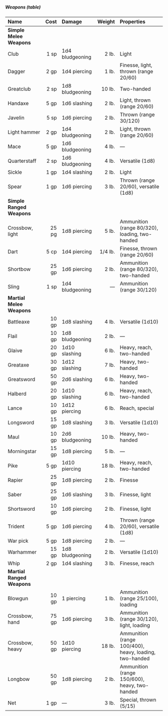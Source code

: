 ##### Weapons (table)

| Name            |  Cost | Damage          |  Weight | Properties                            |
|:----------------|------:|:----------------|--------:|:--------------------------------------|
| **Simple Melee Weapons** | | | | |
| Club            |  1 sp | 1d4 bludgeoning |   2 lb. | Light                                 |
| Dagger          |  2 gp | 1d4 piercing    |   1 lb. | Finesse, light, thrown (range 20/60)  |
| Greatclub       |  2 sp | 1d8 bludgeoning |  10 lb. | Two-handed                            |
| Handaxe         |  5 gp | 1d6 slashing    |   2 lb. | Light, thrown (range 20/60)           |
| Javelin         |  5 sp | 1d6 piercing    |   2 lb. | Thrown (range 30/120)                 |
| Light hammer    |  2 gp | 1d4 bludgeoning |   2 lb. | Light, thrown (range 20/60)           |
| Mace            |  5 gp | 1d6 bludgeoning |   4 lb. | —                                     |
| Quarterstaff    |  2 sp | 1d6 bludgeoning |   4 lb. | Versatile (1d8)                       |
| Sickle          |  1 gp | 1d4 slashing    |   2 lb. | Light                                 |
| Spear           |  1 gp | 1d6 piercing    |   3 lb. | Thrown (range 20/60), versatile (1d8) |
| **Simple Ranged Weapons** | | | | |
| Crossbow, light | 25 pg | 1d8 piercing    |   5 lb. | Ammunition (range 80/320), loading, two-handed |
| Dart            |  5 cp | 1d4 piercing    | 1/4 lb. | Finesse, thrown (range 20/60)         |
| Shortbow        | 25 gp | 1d6 piercing    |   2 lb. | Ammunition (range 80/320), two-handed |
| Sling           |  1 sp | 1d4 bludgeoning |       — | Ammunition (range 30/120)             |
| **Martial Melee Weapons** | | | | |
| Battleaxe       | 10 gp | 1d8 slashing    |   4 lb. | Versatile (1d10)                      |
| Flail           | 10 gp | 1d8 bludgeoning |   2 lb. | —                                     |
| Glaive          | 20 gp | 1d10 slashing   |   6 lb. | Heavy, reach, two-handed              |
| Greataxe        | 30 gp | 1d12 slashing   |   7 lb. | Heavy, two-handed                     |
| Greatsword      | 50 gp | 2d6 slashing    |   6 lb. | Heavy, two-handed                     |
| Halberd         | 20 gp | 1d10 slashing   |   6 lb. | Heavy, reach, two-handed              |
| Lance           | 10 gp | 1d12 piercing   |   6 lb. | Reach, special                        |
| Longsword       | 15 gp | 1d8 slashing    |   3 lb. | Versatile (1d10)                      |
| Maul            | 10 gp | 2d6 bludgeoning |  10 lb. | Heavy, two-handed                     |
| Morningstar     | 15 gp | 1d8 piercing    |   5 lb. | —                                     |
| Pike            |  5 gp | 1d10 piercing   |  18 lb. | Heavy, reach, two-handed              |
| Rapier          | 25 gp | 1d8 piercing    |   2 lb. | Finesse                               |
| Saber           | 25 gp | 1d6 slashing    |   3 lb. | Finesse, light                        |
| Shortsword      | 10 gp | 1d6 piercing    |   2 lb. | Finesse, light                        |
| Trident         |  5 gp | 1d6 piercing    |   4 lb. | Thrown (range 20/60), versatile (1d8) |
| War pick        |  5 gp | 1d8 piercing    |   2 lb. | —                                     |
| Warhammer       | 15 gp | 1d8 bludgeoning |   2 lb. | Versatile (1d10)                      |
| Whip            |  2 gp | 1d4 slashing    |   3 lb. | Finesse, reach                        |
| **Martial Ranged Weapons** | | | | |
| Blowgun         | 10 gp | 1 piercing      |   1 lb. | Ammunition (range 25/100), loading    |
| Crossbow, hand  | 75 gp | 1d6 piercing    |   3 lb. | Ammunition (range 30/120), light, loading |
| Crossbow, heavy | 50 gp | 1d10 piercing   |  18 lb. | Ammunition (range 100/400), heavy, loading, two-handed |
| Longbow         | 50 gp | 1d8 piercing    |   2 lb. | Ammunition (range 150/600), heavy, two-handed |
| Net             |  1 gp | —               |   3 lb. | Special, thrown (5/15)                |
